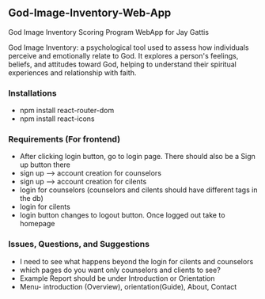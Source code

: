 ## God-Image-Inventory-Web-App
God Image Inventory Scoring Program WebApp for Jay Gattis

God Image Inventory:  a psychological tool used to assess how individuals perceive and emotionally relate to God. It explores a person's feelings, beliefs, and attitudes toward God, helping to understand their spiritual experiences and relationship with faith.

### Installations
- npm install react-router-dom
- npm install react-icons

### Requirements (For frontend)
- After clicking login button, go to login page. There should also be a Sign up button there
- sign up --> account creation for counselors
- sign up --> account creation for cilents
- login for counselors (counselors and cilents should have different tags in the db)
- login for cilents
- login button changes to logout button. Once logged out take to homepage

### Issues, Questions, and Suggestions
- I need to see what happens beyond the login for cilents and counselors
- which pages do you want only counselors and clients to see?
- Example Report should be under Introduction or Orientation
- Menu- introduction (Overview), orientation(Guide), About, Contact
